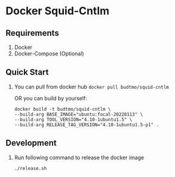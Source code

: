 Docker Squid-Cntlm
==================

Requirements
------------
1. Docker
2. Docker-Compose (Optional)

Quick Start
-----------

1. You can pull from docker hub
	```docker pull budtmo/squid-cntlm```

    OR you can build by yourself:
	```
    docker build -t budtmo/squid-cntlm \
	--build-arg BASE_IMAGE="ubuntu:focal-20220113" \
	--build-arg TOOL_VERSION="4.10-1ubuntu1.5" \
	--build-arg RELEASE_TAG_VERSION="4.10-1ubuntu1.5-p1" .
	```


Development
-----------

1. Run following command to release the docker image
	```
	./release.sh
	```
